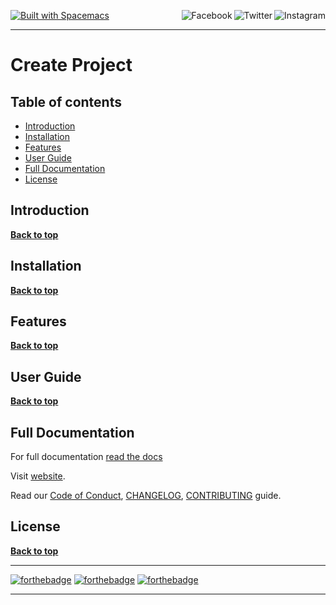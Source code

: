 <a name="top"></a>
[![Built with Spacemacs](https://cdn.rawgit.com/syl20bnr/spacemacs/442d025779da2f62fc86c2082703697714db6514/assets/spacemacs-badge.svg)](http://spacemacs.org)
<a href="https://www.instagram.com/justinekizhak"><img src="https://i.imgur.com/G9YJUZI.png" alt="Instagram" align="right"></a>
<a href="http://www.twitter.com/justinekizhak"><img src="http://i.imgur.com/tXSoThF.png" alt="Twitter" align="right"></a>
<a href="https://www.facebook.com/justinekizhak"><img src="http://i.imgur.com/P3YfQoD.png" alt="Facebook" align="right"></a>
<br>
- - -
# Create Project

## Table of contents

- [Introduction](#introduction)
- [Installation](#installation)
- [Features](#features)
- [User Guide](#user-guide)
- [Full Documentation](#full-documentation)
- [License](#license)

## Introduction

**[Back to top](#table-of-contents)**

## Installation

**[Back to top](#table-of-contents)**

## Features

**[Back to top](#table-of-contents)**

## User Guide

**[Back to top](#table-of-contents)**

## Full Documentation

For full documentation [read the docs]()

Visit [website]().

Read our [Code of Conduct], [CHANGELOG], [CONTRIBUTING] guide.

[Code of Conduct]: CODE_OF_CONDUCT.md
[CHANGELOG]: CHANGELOG.md
[CONTRIBUTING]: CONTRIBUTING.md

## License

**[Back to top](#table-of-contents)**


- - -
[![forthebadge](https://forthebadge.com/images/badges/kinda-sfw.svg)](https://forthebadge.com)
[![forthebadge](https://forthebadge.com/images/badges/certified-cousin-terio.svg)](https://forthebadge.com)
[![forthebadge](https://forthebadge.com/images/badges/fuck-it-ship-it.svg)](https://forthebadge.com)
- - -
